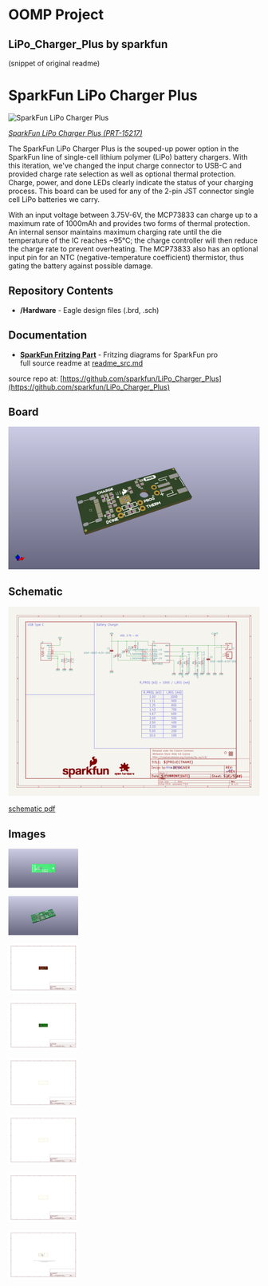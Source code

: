 # OOMP Project  
## LiPo_Charger_Plus  by sparkfun  
  
(snippet of original readme)  
  
SparkFun LiPo Charger Plus  
========================================  
  
![SparkFun LiPo Charger Plus](https://cdn.sparkfun.com/assets/parts/1/3/6/5/8/15217-SparkFun_LiPo_Charger_Plus-02.jpg)  
  
[*SparkFun LiPo Charger Plus (PRT-15217)*](https://www.sparkfun.com/products/15217)  
  
The SparkFun LiPo Charger Plus is the souped-up power option in the SparkFun line of single-cell lithium polymer (LiPo) battery chargers. With this iteration, we've changed the input charge connector to USB-C and provided charge rate selection as well as optional thermal protection. Charge, power, and done LEDs clearly indicate the status of your charging process. This board can be used for any of the 2-pin JST connector single cell LiPo batteries we carry.   
  
With an input voltage between 3.75V-6V, the MCP73833 can charge up to a maximum rate of 1000mAh and provides two forms of thermal protection. An internal sensor maintains maximum charging rate until the die temperature of the IC reaches ~95°C; the charge controller will then reduce the charge rate to prevent overheating. The MCP73833 also has an optional input pin for an NTC (negative-temperature coefficient) thermistor, thus gating the battery against possible damage.   
  
  
  
Repository Contents  
-------------------  
  
* **/Hardware** - Eagle design files (.brd, .sch)  
  
Documentation  
--------------  
* **[SparkFun Fritzing Part](https://github.com/sparkfun/Fritzing_Parts/blob/main/products/15217_sfe_LiPo_Charger_Plus.fzpz)** - Fritzing diagrams for SparkFun pro  
  full source readme at [readme_src.md](readme_src.md)  
  
source repo at: [https://github.com/sparkfun/LiPo_Charger_Plus](https://github.com/sparkfun/LiPo_Charger_Plus)  
## Board  
  
[![working_3d.png](working_3d_600.png)](working_3d.png)  
## Schematic  
  
[![working_schematic.png](working_schematic_600.png)](working_schematic.png)  
  
[schematic pdf](working_schematic.pdf)  
## Images  
  
[![working_3D_bottom.png](working_3D_bottom_140.png)](working_3D_bottom.png)  
  
[![working_3D_top.png](working_3D_top_140.png)](working_3D_top.png)  
  
[![working_assembly_page_01.png](working_assembly_page_01_140.png)](working_assembly_page_01.png)  
  
[![working_assembly_page_02.png](working_assembly_page_02_140.png)](working_assembly_page_02.png)  
  
[![working_assembly_page_03.png](working_assembly_page_03_140.png)](working_assembly_page_03.png)  
  
[![working_assembly_page_04.png](working_assembly_page_04_140.png)](working_assembly_page_04.png)  
  
[![working_assembly_page_05.png](working_assembly_page_05_140.png)](working_assembly_page_05.png)  
  
[![working_assembly_page_06.png](working_assembly_page_06_140.png)](working_assembly_page_06.png)  
